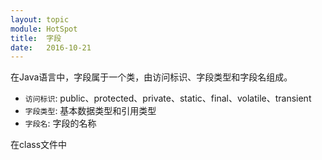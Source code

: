 ```yaml
---
layout: topic
module: HotSpot
title:  字段
date:   2016-10-21
---
```


在Java语言中，字段属于一个类，由访问标识、字段类型和字段名组成。

* `访问标识`: public、protected、private、static、final、volatile、transient
* `字段类型`: 基本数据类型和引用类型
* `字段名`: 字段的名称

在class文件中
